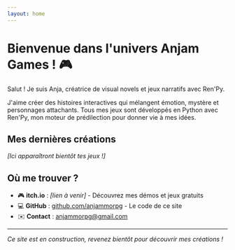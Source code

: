 ```yaml
---
layout: home
---
```


# Bienvenue dans l'univers Anjam Games ! 🎮

Salut ! Je suis Anja, créatrice de visual novels et jeux narratifs avec Ren'Py. 

J'aime créer des histoires interactives qui mélangent émotion, mystère et personnages attachants. Tous mes jeux sont développés en Python avec Ren'Py, mon moteur de prédilection pour donner vie à mes idées.

## Mes dernières créations

*[Ici apparaîtront bientôt tes jeux !]*

## Où me trouver ?

- 🎮 **itch.io** : *[lien à venir]* - Découvrez mes démos et jeux gratuits
- 💻 **GitHub** : [github.com/anjammorpg](https://github.com/anjammorpg) - Le code de ce site
- ✉️ **Contact** : anjammorpg@gmail.com

---

*Ce site est en construction, revenez bientôt pour découvrir mes créations !*
